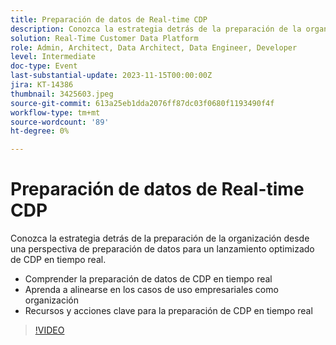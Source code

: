```yaml
---
title: Preparación de datos de Real-time CDP
description: Conozca la estrategia detrás de la preparación de la organización desde una perspectiva de preparación de datos para un lanzamiento optimizado de CDP en tiempo real. Comprenda la preparación de los datos de CDP en tiempo real y aprenda a alinearse en casos de uso empresariales como organizaciónRecursos y acciones clave para la preparación de CDP en tiempo real
solution: Real-Time Customer Data Platform
role: Admin, Architect, Data Architect, Data Engineer, Developer
level: Intermediate
doc-type: Event
last-substantial-update: 2023-11-15T00:00:00Z
jira: KT-14386
thumbnail: 3425603.jpeg
source-git-commit: 613a25eb1dda2076ff87dc03f0680f1193490f4f
workflow-type: tm+mt
source-wordcount: '89'
ht-degree: 0%

---
```



# Preparación de datos de Real-time CDP

Conozca la estrategia detrás de la preparación de la organización desde una perspectiva de preparación de datos para un lanzamiento optimizado de CDP en tiempo real.

* Comprender la preparación de datos de CDP en tiempo real
* Aprenda a alinearse en los casos de uso empresariales como organización
* Recursos y acciones clave para la preparación de CDP en tiempo real

>[!VIDEO](https://video.tv.adobe.com/v/3425603/?learn=on)